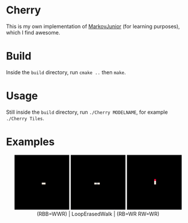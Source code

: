 # Cherry
This is my own implementation of [MarkovJunior](https://github.com/mxgmn/MarkovJunior) (for learning purposes), which I find awesome.

# Build
Inside the `build` directory, run `cmake ..` then `make`.

# Usage
Still inside the `build` directory, run `./Cherry MODELNAME`, for example `./Cherry Tiles`.

# Examples
<p align="center">
<a href="models/WhiteHole.xml"><img src="images/WhiteHole.gif" width="150" height="150" /></a>
<a href="models/Tiles.xml"><img src="images/Tiles.gif" width="150" height="150"/></a>
<a href="models/LoopErasedWalk.xml"><img src="images/LoopErasedWalk.gif" width="150" height="150"/></a><br/>
(RBB=WWR) | LoopErasedWalk | (RB=WR RW=WR)
</p>